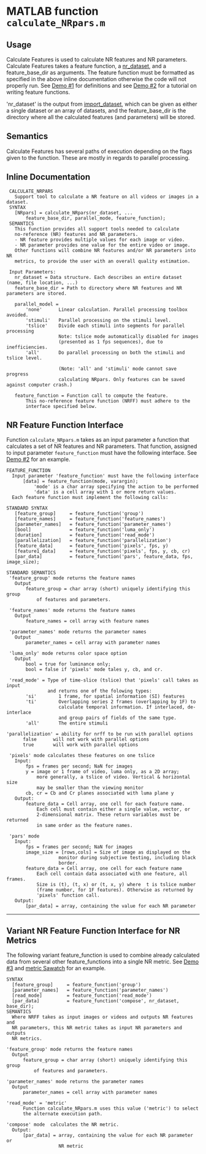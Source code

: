 # MATLAB function `calculate_NRpars.m`
 
## Usage

Calculate Features is used to calculate NR features and NR parameters. Calculate Features takes a feature function, a [nr_dataset](DatasetStructure.md), and a feature_base_dir as arguments. The feature function must be formatted as specified in the above inline documentation otherwise the code will not properly run. See [Demo #1](Demo1.md) for definitions and see [Demo #2](Demo2.md) for a tutorial on writing feature functions. 

'nr_dataset' is the output from [import_dataset](ImportDataset.md), which can be given as either a single dataset or an array of datasets, and the feature_base_dir is the directory where all the calculated features (and parameters) will be stored. 

## Semantics

Calculate Features has several paths of execution depending on the flags given to the function. These are mostly in regards to parallel processing.

## Inline Documentation
```text
 CALCULATE_NRPARS
   Support tool to calculate a NR feature on all videos or images in a dataset.
 SYNTAX
   [NRpars] = calculate_NRpars(nr_dataset, ...
       feature_base_dir, parallel_mode, feature_function);
 SEMANTICS
   This function provides all support tools needed to calculate
   no-reference (NR) features and NR parameters.
   - NR feature provides multiple values for each image or video.
   - NR parameter provides one value for the entire video or image.
   Other functions will combine NR features and/or NR parameters into NR
   metrics, to provide the user with an overall quality estimation.

 Input Parameters:
   nr_dataset = Data structure. Each describes an entire dataset (name, file location, ...)
   feature_base_dir = Path to directory where NR features and NR parameters are stored.

   parallel_model =
       'none'      Linear calculation. Parallel processing toolbox avoided.
       'stimuli'   Parallel processing on the stimuli level.
       'tslice'    Divide each stimuli into segments for parallel processing
                   Note: tslice mode automatically disabled for images
                   (presented as 1 fps sequences), due to inefficiencies.
       'all'       Do parallel processing on both the stimuli and tslice level.

                   (Note: 'all' and 'stimuli' mode cannot save progress
                   calculating NRpars. Only features can be saved against computer crash.)

   feature_function = Function call to compute the feature.
       This no-reference feature function (NRFF) must adhere to the
       interface specified below.
```


## NR Feature Function Interface
Function `calculate_NRpars.m` takes as an input parameter a function that calculates a set of NR features and NR parameters. That function, assigned to input parameter `feature_function` must have the following interface. See [Demo #2](Demo2.md) for an example. 

```text
FEATURE_FUNCTION
  Input parameter 'feature_function' must have the following interface
      [data] = feature_function(mode, varargin);
          'mode' is a char array specifying the action to be performed
          'data' is a cell array with 1 or more return values.
  Each feature function must implement the following calls:

STANDARD SYNTAX
   [feature_group]     = feature_function('group')
   [feature_names]     = feature_function('feature_names')
   [parameter_names]   = feature_function('parameter_names')
   [bool]              = feature_function('luma_only')
   [duration]          = feature_function('read_mode')
   [parallelization]   = feature_function('parallelization')
   [feature_data]      = feature_function('pixels', fps, y)
   [feature1_data]     = feature_function('pixels', fps, y, cb, cr)
   [par_data]          = feature_function('pars', feature_data, fps, image_size);

STANDARD SEMANTICS
 'feature_group' mode returns the feature names
   Output
       feature_group = char array (short) uniquely identifying this group
           of features and parameters. 

 'feature_names' mode returns the feature names
   Output
       feature_names = cell array with feature names

 'parameter_names' mode returns the parameter names
   Output
       parameter_names = cell array with parameter names

 'luma_only' mode returns color space option
   Output
       bool = true for luminance only;  
       bool = false if 'pixels' mode tales y, cb, and cr.

 'read_mode' = Type of time-slice (tslice) that 'pixels' call takes as input
               and returns one of the folowing types:
       'si'        1 frame, for spatial information (SI) features 
       'ti'        Overlapping series 2 frames (overlapping by 1F) to
                   calculate temporal information. If interlaced, de-interlace  
                   and group pairs of fields of the same type.
       'all'       The entire stimuli 

'parallelization' = ability for nrff to be run with parallel options
      false      will not work with parallel options
      true       will work with parallel options

 'pixels' mode calculates these features on one tslice
   Input:
       fps = frames per second; NaN for images
       y = image or 1 frame of video, luma only, as a 2D array; 
           more generally, a tslice of video. Vertical & horizontal size 
           may be smaller than the viewing monitor
       cb, cr = Cb and Cr planes associated with luma plane y
   Output:
       feature_data = Cell array, one cell for each feature name.
           Each cell must contain either a single value, vector, or
           2-dimensional matrix. These return variables must be returned
           in same order as the feature names. 

 'pars' mode
   Input:
       fps = frames per second; NaN for images
       image_size = [rows,cols] = Size of image as displayed on the
                   monitor during subjective testing, including black
                   border.
       feature_data = Cell array, one cell for each feature name
           Each cell contain data associated with one feature, all frames. 
           Size is (t), (t, x) or (t, x, y) where  t is tslice number 
           (frame number, for 1F features). Otherwise as returned by
           'pixels' function call. 
   Output:
       [par_data] = array, containing the value for each NR parameter
```


***

## Variant NR Feature Function Interface for NR Metrics
The following variant feature_function is used to combine already calculated data from several other feature_functions into a single NR metric. See [Demo #3](Demo3.md) and [metric Sawatch](ReportSawatch.md) for an example. 

```text 
SYNTAX
  [feature_group]     = feature_function('group')
  [parameter_names]   = feature_function('parameter_names')
  [read_mode]         = feature_function('read_mode')
  [par_data]          = feature_function('compose', nr_dataset, base_dir);
SEMANTICS
  Where NRFF takes as input images or videos and outputs NR features and  
  NR parameters, this NR metric takes as input NR parameters and outputs
  NR metrics. 

'feature_group' mode returns the feature names
  Output
      feature_group = char array (short) uniquely identifying this group
          of features and parameters. 

'parameter_names' mode returns the parameter names
  Output
      parameter_names = cell array with parameter names

'read_mode' = 'metric'
      Function calculate_NRpars.m uses this value ('metric') to select
      the alternate execution path.

'compose' mode  calculates the NR metric.
  Output:
      [par_data] = array, containing the value for each NR parameter or
                   NR metric
```
